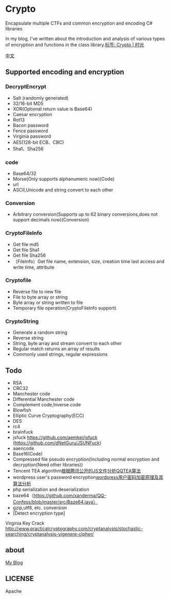 # Crypto
Encapsulate multiple CTFs and common encryption and encoding C# libraries

In my blog, I've written about the introduction and analysis of various types of encryption and functions in the class library.[标签: Crypto | 时光](https://willv.cn/tags/Crypto/)

[中文](https://github.com/WWILLV/Crypto/blob/master/README.md)

## Supported encoding and encryption

### DecryptEncrypt
- Salt (randomly generated)
- 32/16-bit MD5
- XOR(Optional return value is Base64)
- Caesar encryption
- Rot13
- Bacon password
- Fence password
- Virginia password
- AES(128-bit ECB、CBC)
- Sha1、Sha256

### code
- Base64/32
- Morse(Only supports alphanumeric now)(Code)
- url
- ASCII,Unicode and string convert to each other

### Conversion
- Arbitrary conversion(Supports up to 62 binary conversions,does not support decimals now)(Conversion)

### CryptoFileInfo
- Get file md5
- Get file Sha1
- Get file Sha256
- （FileInfo）Get file name, extension, size, creation time last access and write time, attribute

### Cryptofile
- Reverse file to new file
- File to byte array or string
- Byte array or string written to file
- Temporary file operation(CryptoFileInfo support)

### CryptoString
- Generate a random string
- Reverse string
- String, byte array and  stream convert to each other
- Regular match returns an array of results
- Commonly used strings, regular expressions


## Todo
- RSA
- CRC32
- Manchester code
- Differential Manchester code
- Complement code,Inverse code
- Blowfish
- Elliptic Curve Cryptography(ECC)
- DES
- rc4
- brainfuck
- jsfuck https://github.com/aemkei/jsfuck (https://github.com/dNetGuru/JSUNFuck)
- aaencode
- Base16(Code)
- Compressed file pseudo encryption(Including normal encryption and decryption(Need other libraries))
- Tencent TEA algorithm[根据腾讯公开的JS文件分析QQTEA算法](http://blog.csdn.net/gsls200808/article/details/70837455)
- wordpress user's password encryption[wordpress用户密码加密原理及其算法分析](https://blog.csdn.net/HK_JH/article/details/27368279)
- php serialization and deserialization
- baze64（https://github.com/xanderma/QQ-Confess/blob/master/src/Baze64.java）
- gzip,utf8, etc. conversion
- [Detect encryption type]

Virginia Key Crack http://www.practicalcryptography.com/cryptanalysis/stochastic-searching/cryptanalysis-vigenere-cipher/ 

## about
[My Blog](https://willv.cn)


## LICENSE
Apache